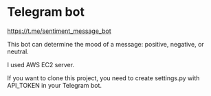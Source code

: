 # Telegram bot 

https://t.me/sentiment_message_bot


This bot can determine the mood of a message: positive, negative, or neutral. 

I used AWS EC2 server.

If you want to clone this project, you need to create settings.py with API_TOKEN in your Telegram bot.
